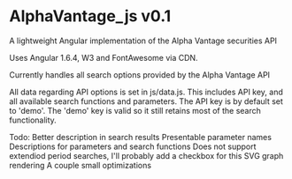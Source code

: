 # AlphaVantage_js v0.1
A lightweight Angular implementation of the Alpha Vantage securities API

Uses Angular 1.6.4, W3 and FontAwesome via CDN.

Currently handles all search options provided by the Alpha Vantage API

All data regarding API options is set in js/data.js.
This includes API key, and all available search functions and parameters.
The API key is by default set to 'demo'.  The 'demo' key is valid so it still retains most of the search functionality.

Todo:
Better description in search results
Presentable parameter names
Descriptions for parameters and search functions
Does not support extendiod period searches, I'll probably add a checkbox for this
SVG graph rendering
A couple small optimizations
